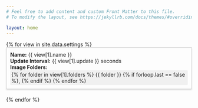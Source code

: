 ```yaml
---
# Feel free to add content and custom Front Matter to this file.
# To modify the layout, see https://jekyllrb.com/docs/themes/#overriding-theme-defaults

layout: home
---
```

<ul style="list-style-type: none; padding: 0;">
{% for view in site.data.settings %}
    <li style="margin-bottom: 20px; padding: 10px; border: 1px solid #ccc; box-shadow: 0 2px 4px rgba(0,0,0,0.15);">
        <a href= "{{site.url}}/{{ view[1].url }}" style="text-decoration: none; color: inherit; display: block">
            <strong>Name:</strong> {{ view[1].name }}
            <br>
            <strong>Update Interval:</strong> {{ view[1].update }} seconds
            <br>
            <strong>Image Folders:</strong>
            <span style="display: inline-block; padding: 3px; background-color: #f0f0f0; border-radius: 3px;">
                {% for folder in view[1].folders %}
                    {{ folder }}
                    {% if forloop.last == false %}, {% endif %}
                {% endfor %}
            </span>
        </a>
    </li>
{% endfor %}
</ul>